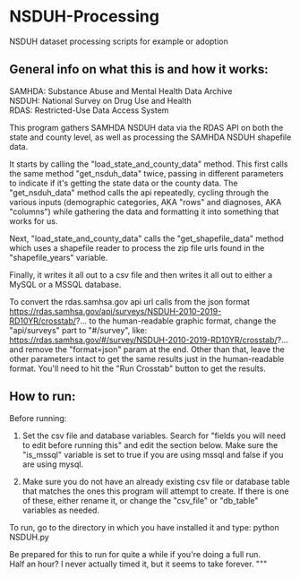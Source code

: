 # NSDUH-Processing
NSDUH dataset processing scripts for example or adoption

## General info on what this is and how it works:

SAMHDA: Substance Abuse and Mental Health Data Archive <br> 
NSDUH: National Survey on Drug Use and Health <br>
RDAS: Restricted-Use Data Access System <br>  

This program gathers SAMHDA NSDUH data via the RDAS API on both the state and 
county level, as well as processing the SAMHDA NSDUH shapefile data. 

It starts by calling the "load_state_and_county_data" method.  This first calls
the same method "get_nsduh_data" twice, passing in different parameters to 
indicate if it's getting the state data or the county data.  The 
"get_nsduh_data" method calls the api repeatedly, cycling through the various 
inputs (demographic categories, AKA "rows" and diagnoses, AKA "columns") while 
gathering the data and formatting it into something that works for us. 

Next, "load_state_and_county_data" calls the "get_shapefile_data" method which 
uses a shapefile reader to process the zip file urls found in the 
"shapefile_years" variable.  

Finally, it writes it all out to a csv file and then writes it all out to either 
a MySQL or a MSSQL database.  

To convert the rdas.samhsa.gov api url calls from the json format 
https://rdas.samhsa.gov/api/surveys/NSDUH-2010-2019-RD10YR/crosstab/?...
to the human-readable graphic format, change the "api/surveys" part to "#/survey", like:
https://rdas.samhsa.gov/#/survey/NSDUH-2010-2019-RD10YR/crosstab/?...
and remove the "format=json" param at the end. Other than that, leave the other 
parameters intact to get the same results just in the human-readable format.
You'll need to hit the "Run Crosstab" button to get the results.


## How to run:

Before running:
1. Set the csv file and database variables.  Search for "fields you will need
to edit before running this" and edit the section below.  Make sure the 
"is_mssql" variable is set to true if you are using  mssql and false if you 
are using mysql.

2. Make sure you do not have an already existing csv file or database table
that matches the ones this program will attempt to create.  If there is one 
of these, either rename it, or change the "csv_file" or "db_table" variables 
as needed.

To run, go to the directory in which you have installed it and type:
python NSDUH.py

Be prepared for this to run for quite a while if you're doing a full run.  
Half an hour?  I never actually timed it, but it seems to take forever.
"""
